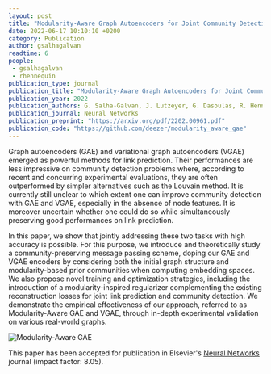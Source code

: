 ```yaml
---
layout: post
title: "Modularity-Aware Graph Autoencoders for Joint Community Detection and Link Prediction"
date: 2022-06-17 10:10:10 +0200
category: Publication
author: gsalhagalvan
readtime: 6
people:
 - gsalhagalvan
 - rhennequin
publication_type: journal
publication_title: "Modularity-Aware Graph Autoencoders for Joint Community Detection and Link Prediction"
publication_year: 2022
publication_authors: G. Salha-Galvan, J. Lutzeyer, G. Dasoulas, R. Hennequin, M. Vazirgiannis
publication_journal: Neural Networks
publication_preprint: "https://arxiv.org/pdf/2202.00961.pdf"
publication_code: "https://github.com/deezer/modularity_aware_gae"
---
```


Graph autoencoders (GAE) and variational graph autoencoders (VGAE) emerged as powerful methods for link prediction. Their performances are less impressive on community detection problems where, according to recent and concurring experimental evaluations, they are often outperformed by simpler alternatives such as the Louvain method. It is currently still unclear to which extent one can improve community detection with GAE and VGAE, especially in the absence of node features. It is moreover uncertain whether one could do so while simultaneously preserving good performances on link prediction. 

In this paper, we show that jointly addressing these two tasks with high accuracy is possible. For this purpose, we introduce and theoretically study a community-preserving message passing scheme, doping our GAE and VGAE encoders by considering both the initial graph structure and modularity-based prior communities when computing embedding spaces. We also propose novel training and optimization strategies, including the introduction of a modularity-inspired regularizer complementing the existing reconstruction losses for joint link prediction and community detection. 
We demonstrate the empirical effectiveness of our approach, referred to as Modularity-Aware GAE and VGAE, through in-depth experimental validation on various real-world graphs.

<div class="publication-illustration">
    <img
        src="{{ '/static/images/publis/salhagalvan22neunet/modawaregae.png' | prepend: site.url }}"
        alt="Modularity-Aware GAE"/>
</div>

This paper has been accepted for publication in Elsevier's [Neural Networks](https://www.journals.elsevier.com/neural-networks) journal (impact factor: 8.05).
